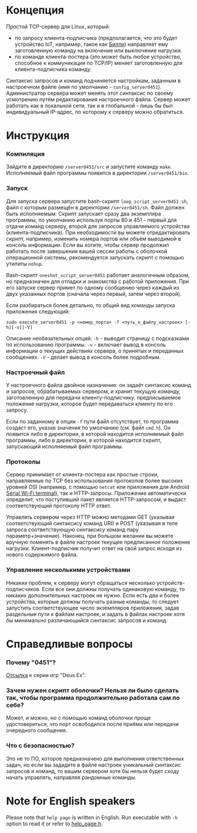 # Концепция
Простой TCP-сервер для Linux, который:
- по запросу клиента-подписчика (предполагается, что это будет устройство IoT, например, такое как [Билли](https://github.com/ErlingSigurdson/Billy_the_Relay)) направляет ему заготовленную команду на включение или выключение нагрузки.
- по команде клиента-постера (это может быть любое устройство, способное к коммуникации по TCP/IP) меняет заготовленную для клиента-подписчика команду.

Синтаксис запросов и команд подчиняется настройкам, заданным в настроечном файле (имя по умолчанию - `config_server0451`).
Администратор сервера может менять этот синтаксис по своему усмотрению путём редактирования настроечного файла.
Сервер может работать как в локальной сети, так и в глобальной - лишь бы был индивидуальный IP-адрес, по которому к серверу можно обратиться.

# Инструкция
### Компиляция
Зайдите в директорию `/server0451/src` и запустите команду `make`. Исполняемый файл программы появится в директории `/server0451/bin`.

### Запуск
Для запуска сервера запустите bash-скрипт `loop_script_server0451.sh`, файл с которым размещён в директории `/server0451/sh`. Файл должен быть исполняемым.
Скрипт запускает сразу два экземпляра программы, по умолчанию используя порты 80 и 451 - первый для отдачи команд серверу, второй для запросов управляемого устройства (клиента-подписчика).
При необходимости вы можете отредактировать скрипт, например, изменить номера портов или объём выводимой в консоль информации.
Если вы хотите, чтобы сервер продолжил работать после завершения вашей сессии работы с оболочкой операционной системы, рекомендуется запускать скрипт с помощью утилиты `nohup`.

Bash-скрипт `oneshot_script_server0451` работает аналогичным образом, но предназначен для отладки и знакомства с работой приложения. При его запуске сервер примет по одному сообщению
через каждый из двух указанных портов (сначала через первый, затем через второй).

Если разбираться более детально, то общий вид команды запуска приложения следующий:
```
sudo execute_server0451 -p <номер_порта> -f <путь_к_файлу_настроек> [-h][-v][-V] 
```

Описание необязательных опций:
`-h` - выводит страницу с подсказками по использованию программы.
`-v` - включает вывод в консоль информации о текущих действиях сервера, о принятых и переданных сообщениях.
`-V` - делает вывод в консоль более подробным.

### Настроечный файл
У настроечного файла двойное назначение: он задаёт синтаксис команд и запросов, обрабатываемых сервером,
и хранит текущую команду, заготовленную для передачи клиенту-подписчику. предписываемое положение нагрузки, которое будет передаваться клиенту по его запросу.

Если по заданному в опции `-f` пути файл отсутствует, то программа создаст его, указав значения по умолчанию (см. файл `cmd.h`).
Он появится либо в директории, в которой находится исполняемый файл программы, либо в директории, в которой находится скрипт, запускающий исполняемый файл программы.

### Протоколы
Сервер принимает от клиента-постера как простые строки, направляемые по TCP без использования протоколов более высоких уровней OSI (например, с помощью `netcat`
или приложения для Android [Serial Wi-Fi terminal](https://serial-wifi-terminal.en.softonic.com/android)), так и HTTP-запросы. Приложение автоматически определит,
что поступивший пакет является HTTP-запросом, и выдаст соответствующий протоколу HTTP ответ.

Управлять сервером через HTTP можно методами GET (указывая соответствующий синтаксису команд URI) и POST (указывая в теле запроса соответствующую синтаксису
команд пару параметр+значение). Наконец, при большом желании вы можете вручную поменять в файле настроек текущее предписанное положение нагрузки. Клиент-подписчик получит ответ на свой запрос
исходя из нового содержимого файла.

### Управление несколькими устройствами
Никаких проблем, к серверу могут обращаться несколько устройств-подписчиков. Если все они должны получать одинаковую команду, то никаких дополнительных настроек
не нужно. Если есть два и более устройства, которые должны получать разные команды, то следует запустить соответствующее число экземпляров приложения, задав раздельные пути к файлам настроек,
и задать в файлах настроек хотя бы минимально различающийся синтаксис запросов и команд.

# Справедливые вопросы
### Почему "0451"?
[Отсылка](https://gamenewsblog.ru/articles/chto-oznachaet-kod-0451-v-igrah-deus-ex-prey-i-system-shock/) к серии игр "Deus Ex".

### Зачем нужен скрипт оболочки? Нельзя ли было сделать так, чтобы программа продолжительно работала сам по себе?
Может, и можно, но с помощью команд оболочки проще удостовериться, что порт освободился после приёма или передачи очередного сообщения.

### Что с безопасностью?
Это не то ПО, которое предназначено для выполнения ответственных задач, но если вы зададите в файле настроек уникальный синтаксис запросов и команд, то вашим сервером хотя бы нельзя будет сходу начать управлять, направляя рандомные команды.

# Note for English speakers
Please note that `help page` is written in English. Run executable with `-h` option to read it or refer to [help_page.h](https://github.com/ErlingSigurdson/server0451/blob/main/src/help_page.h).
